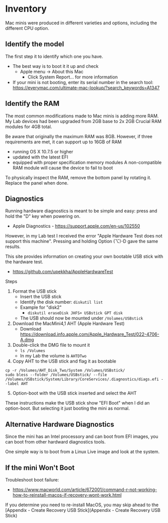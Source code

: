 # Inventory
Mac minis were produced in different varieties and options, including the different CPU option.

## Identify the model
The first step it to identify which one you have.
- The best way is to boot it it up and check
  - Apple menu -> About this Mac
    - Click System Report... for more information
- If your mini  is not booting, enter its serial number in the search tool: https://everymac.com/ultimate-mac-lookup/?search_keywords=A1347

## Identify the RAM
The most common modifications made to Mac minis is adding more RAM. My Lab devices had been upgraded from 2GB base to 2x 2GB Crucial RAM modules for 4GB total.

Be aware that originally the maximum RAM was 8GB. However, if three requirements are met, it can support up to 16GB of RAM
- running OS X 10.7.5 or higher
- updated with the latest EFI
- equipped with proper specification memory modules
A non-compatible RAM module will cause the device to fail to boot

To physically inspect the RAM, remove the bottom panel by rotating it. Replace the panel when done.

## Diagnostics
Running hardware diagnostics is meant to be simple and easy: press and hold the "D" key when powering on.
- Apple Diagnostics - https://support.apple.com/en-us/102550

However, in my Lab test I received the error "Apple Hardware Test does not support this machine". Pressing and holding Option (⌥)-D gave the same results.

This site provides information on creating your own bootable USB stick with the hardware test.
-  https://github.com/upekkha/AppleHardwareTest

Steps
1. Format the USB stick
    - Insert the USB stick
    - Identify the disk number: `diskutil list`
    - Example for "disk2"
      - `diskutil eraseDisk JHFS+ USBstick GPT disk`
    - The USB should now be mounted under `/Volumes/USBstick`
2. Download the MacMini4,1 AHT (Apple Hardware Test)
    - Download https://download.info.apple.com/Apple_Hardware_Test/022-4706-A.dmg
3. Double-click the DMG file to mount it
    - `ls /Volumes`
    - In my Lab the volume is `AHTDTwo`
4. Copy AHT to the USB stick and flag it as bootable
```
cp -r /Volumes/AHT_Disk_Two/System /Volumes/USBstick/
sudo bless --folder /Volumes/USBstick/ --file /Volumes/USBstick/System/Library/CoreServices/.diagnostics/diags.efi --label AHT
```
5. Option-boot with the USB stick inserted and select the AHT

These instructions make the USB stick show "EFI Boot" when I did an option-boot. But selecting it just booting the mini as normal.

## Alternative Hardware Diagnostics
Since the mini has an Intel processory and can boot from EFI images, you can boot from other hardward diagnostics tools.

One simple way is to boot from a Linux Live image and look at the system.

## If the mini Won't Boot
Troubleshoot boot failure:
- https://www.macworld.com/article/672001/command-r-not-working-how-to-reinstall-macos-if-recovery-wont-work.html

If you determine you need to re-install MacOS, you may skip ahead to the [Appendix - Create Recovery USB Stick](Appendix - Create Recovery USB Stick)
